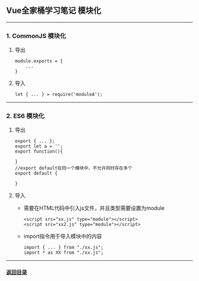 ## Vue全家桶学习笔记 模块化
---
### 1. CommonJS 模块化

1. 导出  

    ```
    module.exports = {
        ...
    }
    ```

2. 导入  

    ```
    let { ... } = require('moduleA');
    ```

---
### 2. ES6 模块化

1. 导出  

    ```
    export { ... };
    export let a = '';
    export function(){

    }
    //export default在同一个模块中，不允许同时存在多个
    export default {

    }
    ```

2. 导入  

    + 需要在HTML代码中引入js文件，并且类型需要设置为module
        ```
        <script src="xx.js" type="module"></script>
        <script src="xx2.js" type="module"></script>
        ```
    + import指令用于导入模块中的内容
        ```
        import { ... } from "./xx.js";
        import * as XX from "./xx.js";
        ```



---

#### [返回目录](./)
